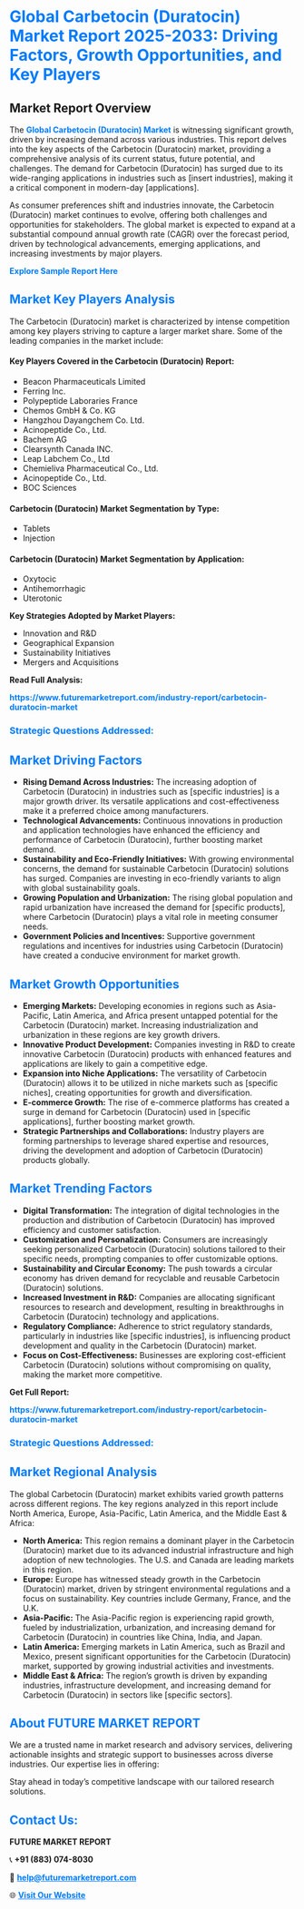 <h1 style="color: #007BFF;">Global Carbetocin (Duratocin) Market Report 2025-2033: Driving Factors, Growth Opportunities, and Key Players</h1>

<section id="overview">
<h2>Market Report Overview</h2>
<p>The <a href="https://www.futuremarketreport.com/industry-report/carbetocin-duratocin-market" style="color: #007BFF; text-decoration: none;"><strong>Global Carbetocin (Duratocin) Market</strong></a> is witnessing significant growth, driven by increasing demand across various industries. This report delves into the key aspects of the Carbetocin (Duratocin) market, providing a comprehensive analysis of its current status, future potential, and challenges. The demand for Carbetocin (Duratocin) has surged due to its wide-ranging applications in industries such as [insert industries], making it a critical component in modern-day [applications].</p>
<p>As consumer preferences shift and industries innovate, the Carbetocin (Duratocin) market continues to evolve, offering both challenges and opportunities for stakeholders. The global market is expected to expand at a substantial compound annual growth rate (CAGR) over the forecast period, driven by technological advancements, emerging applications, and increasing investments by major players.</p>
</section>

<section id="overview">
<p><a href="https://www.futuremarketreport.com/request-sample/reportId=58087" style="color: #007BFF; text-decoration: none;"><strong>Explore Sample Report Here</strong></a></p>
</section>

<section id="key-players">
<h2 style="color: #007BFF;">Market Key Players Analysis</h2>
<p>The Carbetocin (Duratocin) market is characterized by intense competition among key players striving to capture a larger market share. Some of the leading companies in the market include:</p>
<h4>Key Players Covered in the Carbetocin (Duratocin) Report:</h4>
<ul><li>Beacon Pharmaceuticals Limited</li><li>Ferring Inc.</li><li>Polypeptide Laboraries France</li><li>Chemos GmbH &amp; Co. KG</li><li>Hangzhou Dayangchem Co. Ltd.</li><li>Acinopeptide Co., Ltd.</li><li>Bachem AG</li><li>Clearsynth Canada INC.</li><li>Leap Labchem Co., Ltd</li><li>Chemieliva Pharmaceutical Co., Ltd.</li><li>Acinopeptide Co., Ltd.</li><li>BOC Sciences</li></ul>
<h4>Carbetocin (Duratocin) Market Segmentation by Type:</h4>
<ul><li>Tablets</li><li>Injection</li></ul>

<h4>Carbetocin (Duratocin) Market Segmentation by Application:</h4>
<ul><li>Oxytocic</li><li>Antihemorrhagic</li><li>Uterotonic</li></ul>
<p><strong>Key Strategies Adopted by Market Players:</strong></p>
<ul>
<li>Innovation and R&D</li>
<li>Geographical Expansion</li>
<li>Sustainability Initiatives</li>
<li>Mergers and Acquisitions</li>
</ul>
</section>

<section>
<p><strong>Read Full Analysis: </strong></p><a href="https://www.futuremarketreport.com/industry-report/carbetocin-duratocin-market" style="color: #007BFF; text-decoration: none;"><strong>https://www.futuremarketreport.com/industry-report/carbetocin-duratocin-market</strong></a>
<h3 style="color: #007BFF;">Strategic Questions Addressed:</h3>
</section>

<section id="driving-factors">
<h2 style="color: #007BFF;">Market Driving Factors</h2>
<ul>
<li><strong>Rising Demand Across Industries:</strong> The increasing adoption of Carbetocin (Duratocin) in industries such as [specific industries] is a major growth driver. Its versatile applications and cost-effectiveness make it a preferred choice among manufacturers.</li>
<li><strong>Technological Advancements:</strong> Continuous innovations in production and application technologies have enhanced the efficiency and performance of Carbetocin (Duratocin), further boosting market demand.</li>
<li><strong>Sustainability and Eco-Friendly Initiatives:</strong> With growing environmental concerns, the demand for sustainable Carbetocin (Duratocin) solutions has surged. Companies are investing in eco-friendly variants to align with global sustainability goals.</li>
<li><strong>Growing Population and Urbanization:</strong> The rising global population and rapid urbanization have increased the demand for [specific products], where Carbetocin (Duratocin) plays a vital role in meeting consumer needs.</li>
<li><strong>Government Policies and Incentives:</strong> Supportive government regulations and incentives for industries using Carbetocin (Duratocin) have created a conducive environment for market growth.</li>
</ul>
</section>

<section id="growth-opportunities">
<h2 style="color: #007BFF;">Market Growth Opportunities</h2>
<ul>
<li><strong>Emerging Markets:</strong> Developing economies in regions such as Asia-Pacific, Latin America, and Africa present untapped potential for the Carbetocin (Duratocin) market. Increasing industrialization and urbanization in these regions are key growth drivers.</li>
<li><strong>Innovative Product Development:</strong> Companies investing in R&D to create innovative Carbetocin (Duratocin) products with enhanced features and applications are likely to gain a competitive edge.</li>
<li><strong>Expansion into Niche Applications:</strong> The versatility of Carbetocin (Duratocin) allows it to be utilized in niche markets such as [specific niches], creating opportunities for growth and diversification.</li>
<li><strong>E-commerce Growth:</strong> The rise of e-commerce platforms has created a surge in demand for Carbetocin (Duratocin) used in [specific applications], further boosting market growth.</li>
<li><strong>Strategic Partnerships and Collaborations:</strong> Industry players are forming partnerships to leverage shared expertise and resources, driving the development and adoption of Carbetocin (Duratocin) products globally.</li>
</ul>
</section>

<section id="trending-factors">
<h2 style="color: #007BFF;">Market Trending Factors</h2>
<ul>
<li><strong>Digital Transformation:</strong> The integration of digital technologies in the production and distribution of Carbetocin (Duratocin) has improved efficiency and customer satisfaction.</li>
<li><strong>Customization and Personalization:</strong> Consumers are increasingly seeking personalized Carbetocin (Duratocin) solutions tailored to their specific needs, prompting companies to offer customizable options.</li>
<li><strong>Sustainability and Circular Economy:</strong> The push towards a circular economy has driven demand for recyclable and reusable Carbetocin (Duratocin) solutions.</li>
<li><strong>Increased Investment in R&D:</strong> Companies are allocating significant resources to research and development, resulting in breakthroughs in Carbetocin (Duratocin) technology and applications.</li>
<li><strong>Regulatory Compliance:</strong> Adherence to strict regulatory standards, particularly in industries like [specific industries], is influencing product development and quality in the Carbetocin (Duratocin) market.</li>
<li><strong>Focus on Cost-Effectiveness:</strong> Businesses are exploring cost-efficient Carbetocin (Duratocin) solutions without compromising on quality, making the market more competitive.</li>
</ul>
</section>

<section>
<p><strong>Get Full Report: </strong></p><a href="https://www.futuremarketreport.com/industry-report/carbetocin-duratocin-market" style="color: #007BFF; text-decoration: none;"><strong>https://www.futuremarketreport.com/industry-report/carbetocin-duratocin-market</strong></a>
<h3 style="color: #007BFF;">Strategic Questions Addressed:</h3>
</section>


<section id="regional-analysis">
<h2 style="color: #007BFF;">Market Regional Analysis</h2>
<p>The global Carbetocin (Duratocin) market exhibits varied growth patterns across different regions. The key regions analyzed in this report include North America, Europe, Asia-Pacific, Latin America, and the Middle East & Africa:</p>
<ul>
<li><strong>North America:</strong> This region remains a dominant player in the Carbetocin (Duratocin) market due to its advanced industrial infrastructure and high adoption of new technologies. The U.S. and Canada are leading markets in this region.</li>
<li><strong>Europe:</strong> Europe has witnessed steady growth in the Carbetocin (Duratocin) market, driven by stringent environmental regulations and a focus on sustainability. Key countries include Germany, France, and the U.K.</li>
<li><strong>Asia-Pacific:</strong> The Asia-Pacific region is experiencing rapid growth, fueled by industrialization, urbanization, and increasing demand for Carbetocin (Duratocin) in countries like China, India, and Japan.</li>
<li><strong>Latin America:</strong> Emerging markets in Latin America, such as Brazil and Mexico, present significant opportunities for the Carbetocin (Duratocin) market, supported by growing industrial activities and investments.</li>
<li><strong>Middle East & Africa:</strong> The region’s growth is driven by expanding industries, infrastructure development, and increasing demand for Carbetocin (Duratocin) in sectors like [specific sectors].</li>
</ul>
</section>

<footer>
<h2 style="color: #007BFF;">About FUTURE MARKET REPORT</h2>
<p>We are a trusted name in market research and advisory services, delivering actionable insights and strategic support to businesses across diverse industries. Our expertise lies in offering:</p>

<p>Stay ahead in today’s competitive landscape with our tailored research solutions.</p>

<h2 style="color: #007BFF;">Contact Us:</h2>
<p><strong>FUTURE MARKET REPORT</strong></p>
<p>📞 <strong>+91 (883) 074-8030</strong></p>
<p>📧 <strong><a href="mailto:help@futuremarketreport.com" style="color: #007BFF;">help@futuremarketreport.com</a></strong></p>
<p>🌐 <strong><a href="https://www.futuremarketreport.com/" style="color: #007BFF;">Visit Our Website</a></strong></p>
</footer>